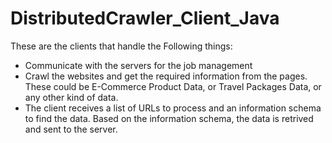 DistributedCrawler_Client_Java
==============================

These are the clients that handle the Following things:

- Communicate with the servers for the job management
- Crawl the websites and get the required information from the pages. These could be E-Commerce Product Data, or Travel Packages Data, or any other kind of data.
- The client receives a list of URLs to process and an information schema to find the data. Based on the information schema, the data is retrived and sent to the server.

